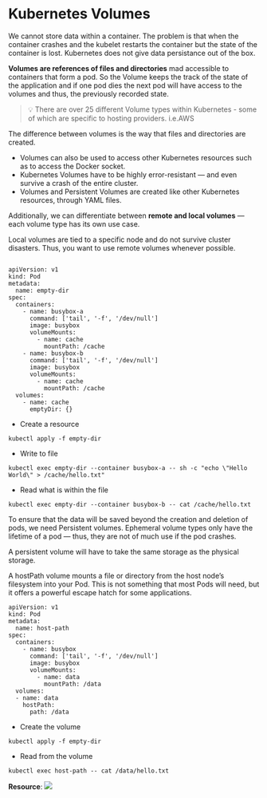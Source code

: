 # Kubernetes Volumes



We cannot store data within a container. The problem is that when the container crashes and the kubelet restarts the container but the state of the container is lost. Kubernetes does not give data persistance out of the box.

**Volumes are references of files and directories** mad accessible to containers that form a pod. So the Volume keeps the track of the state of the application and if one pod dies the next pod will have access to the volumes and thus, the previously recorded state.

> 💡 There are over 25 different Volume types within Kubernetes - some of which are specific to hosting providers. i.e.AWS

The difference between volumes is the way that files and  directories are created.
- Volumes can also be used to access other Kubernetes resources such as to access the Docker socket.
- Kubernetes Volumes have to be highly error-resistant — and even survive a crash of the entire cluster.
- Volumes and Persistent Volumes are created like other Kubernetes resources, through YAML files.

Additionally, we can differentiate between **remote and local volumes** — each volume type has its own use case. 

Local volumes are tied to a specific node and do not survive cluster disasters. Thus, you want to use remote volumes whenever possible.


```

apiVersion: v1
kind: Pod
metadata:
  name: empty-dir
spec:
  containers:
    - name: busybox-a
      command: ['tail', '-f', '/dev/null']
      image: busybox
      volumeMounts:
        - name: cache
          mountPath: /cache
    - name: busybox-b
      command: ['tail', '-f', '/dev/null']
      image: busybox
      volumeMounts:
        - name: cache
          mountPath: /cache
  volumes:
    - name: cache
      emptyDir: {}

```

- Create a resource 

```
kubectl apply -f empty-dir
```

- Write to file 

```
kubectl exec empty-dir --container busybox-a -- sh -c "echo \"Hello World\" > /cache/hello.txt"
```

- Read what is within the file

```
kubectl exec empty-dir --container busybox-b -- cat /cache/hello.txt
```

To ensure that the data will be saved beyond the creation and deletion of pods, we need Persistent volumes. Ephemeral volume types only have the lifetime of a pod — thus, they are not of much use if the pod crashes.

A persistent volume will have to take the same storage as the physical storage.

A hostPath volume mounts a file or directory from the host node’s filesystem into your Pod. This is not something that most Pods will need, but it offers a powerful escape hatch for some applications.

```
apiVersion: v1
kind: Pod
metadata:
  name: host-path
spec:
  containers:
    - name: busybox
      command: ['tail', '-f', '/dev/null']
      image: busybox
      volumeMounts:
        - name: data
          mountPath: /data
  volumes:
  - name: data
    hostPath:
      path: /data
```

- Create the volume
```
kubectl apply -f empty-dir
```
- Read from the volume
```
kubectl exec host-path -- cat /data/hello.txt
```

**Resource**: 
<a href="https://www.youtube.com/watch?v=0swOh5C3OVM" target="_blank"> <img src="https://i.imgur.com/zTPnWyu.jpg" target="_blank"/></a>
